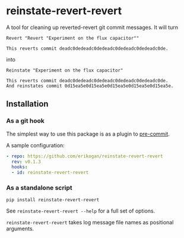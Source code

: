 # reinstate-revert-revert

A tool for cleaning up reverted-revert git commit messages. It will turn

```
Revert "Revert "Experiment on the flux capacitor""

This reverts commit deadc0dedeadc0dedeadc0dedeadc0dedeadc0de.
```

into

```
Reinstate "Experiment on the flux capacitor"

This reverts commit deadc0dedeadc0dedeadc0dedeadc0dedeadc0de.
And reinstates commit 0d15ea5e0d15ea5e0d15ea5e0d15ea5e0d15ea5e.
```

## Installation

### As a git hook

The simplest way to use this package is as a plugin to [pre-commit](https://github.com/pre-commit/pre-commit).

A sample configuration:

```yaml
- repo: https://github.com/erikogan/reinstate-revert-revert
  rev: v0.1.3
  hooks:
  - id: reinstate-revert-revert
```

### As a standalone script

```
pip install reinstate-revert-revert
```

See `reinstate-revert-revert --help` for a full set of options.

`reinstate-revert-revert` takes log message file names as positional arguments.
